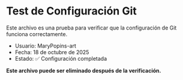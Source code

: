 # Test de Configuración Git

Este archivo es una prueba para verificar que la configuración de Git funciona correctamente.

- Usuario: MaryPopins-art
- Fecha: 18 de octubre de 2025
- Estado: ✅ Configuración completada

**Este archivo puede ser eliminado después de la verificación.**